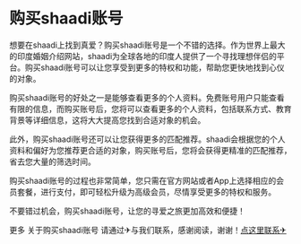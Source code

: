# 购买shaadi账号

想要在shaadi上找到真爱？购买shaadi账号是一个不错的选择。作为世界上最大的印度婚姻介绍网站，shaadi为全球各地的印度人提供了一个寻找理想伴侣的平台。购买shaadi账号可以让您享受到更多的特权和功能，帮助您更快地找到心仪的对象。

购买shaadi账号的好处之一是能够查看更多的个人资料。免费账号用户只能查看有限的信息，而购买账号后，您将可以查看更多的个人资料，包括联系方式、教育背景等详细信息，这将大大提高您找到合适对象的机会。

此外，购买shaadi账号还可以让您获得更多的匹配推荐。shaadi会根据您的个人资料和偏好为您推荐更合适的对象，购买账号后，您将会获得更精准的匹配推荐，省去您大量的筛选时间。

购买shaadi账号的过程也非常简单，您只需在官方网站或者App上选择相应的会员套餐，进行支付，即可轻松升级为高级会员，尽情享受更多的特权和服务。

不要错过机会，购买shaadi账号，让您的寻爱之旅更加高效和便捷！

更多 关于购买shaadi账号 请通过✈与我们联系，感谢阅读，谢谢！[点这里联系✈](https://acc.k02.cc)